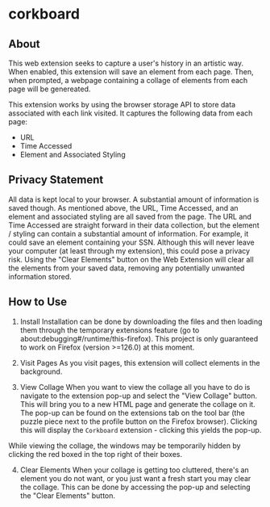 # corkboard

## About
This web extension seeks to capture a user's history in an artistic way. When
enabled, this extension will save an element from each page. Then, when prompted,
a webpage containing a collage of elements from each page will be genereated.

This extension works by using the browser storage API to store data associated
with each link visited. It captures the following data from each page:
- URL
- Time Accessed
- Element and Associated Styling

## Privacy Statement
All data is kept local to your browser. A substantial amount of information
is saved though. As mentioned above, the URL, Time Accessed, and an element
and associated styling are all saved from the page. The URL and Time Accessed
are straight forward in their data collection, but the element / styling can
contain a substantial amount of information. For example, it could save
an element containing your SSN. Although this will never leave your computer
(at least through my extension), this could pose a privacy risk. Using the
"Clear Elements" button on the Web Extension will clear all the elements from
your saved data, removing any potentially unwanted information stored.

## How to Use
1. Install
  Installation can be done by downloading the files and then loading them
  through the temporary extensions feature (go to about:debugging#/runtime/this-firefox).
  This project is only guaranteed to work on Firefox (version >=126.0) at this moment.

2. Visit Pages
  As you visit pages, this extension will collect elements in the background.

3. View Collage
  When you want to view the collage all you have to do is navigate to the
  extension pop-up and select the "View Collage" button. This will bring
  you to a new HTML page and generate the collage on it. The pop-up can
  be found on the extensions tab on the tool bar (the puzzle piece next to the
  profile button on the Firefox browser). Clicking this will display the
  `Corkboard` extension - clicking this yields the pop-up.

  While viewing the collage, the windows may be temporarily hidden by clicking
  the red boxed in the top right of their boxes.

4. Clear Elements
  When your collage is getting too cluttered, there's an element you do not
  want, or you just want a fresh start you may clear the collage. This can
  be done by accessing the pop-up and selecting the "Clear Elements" button.